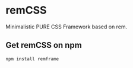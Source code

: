 # remCSS
Minimalistic PURE CSS Framework based on rem.

## Get remCSS on npm
```
npm install remframe
```
